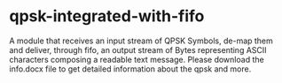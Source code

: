 # qpsk-integrated-with-fifo
A module that receives an input stream of QPSK Symbols, de-map them and deliver, through fifo, an output stream of Bytes  representing ASCII characters composing a readable text message.
Please download the info.docx file to get detailed information about the qpsk and more.
